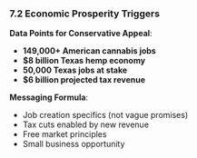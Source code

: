 ### 7.2 Economic Prosperity Triggers

**Data Points for Conservative Appeal**:

- **149,000+ American cannabis jobs**
- **$8 billion Texas hemp economy**
- **50,000 Texas jobs at stake**
- **$6 billion projected tax revenue**

**Messaging Formula**:

- Job creation specifics (not vague promises)
- Tax cuts enabled by new revenue
- Free market principles
- Small business opportunity
